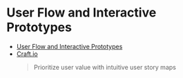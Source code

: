 # User Flow and Interactive Prototypes

* [User Flow and Interactive Prototypes](https://itcraftapps.com/blog/starting-ux-design-user-flow-and-interactive-prototypes/)
* [Craft.io](https://craft.io/features/story-mapping?utm_source=google&utm_medium=cpc&utm_campaign=625217647&utm_term=user%20journey%20map%20tool&utm_content=607559245637&hsa_acc=7842751867&hsa_cam=625217647&hsa_grp=139988431364&hsa_ad=607559245637&hsa_src=g&hsa_tgt=kwd-320129053358&hsa_kw=user%20journey%20map%20tool&hsa_mt=p&hsa_net=adwords&hsa_ver=3&gclid=CjwKCAjwoMSWBhAdEiwAVJ2ndtm8NDs9L-VqXQyj1Nz0wUxV4NaGkyhTAjfzAP2dGhtF-QIAKPFTcRoCKDUQAvD_BwE)
  > Prioritize user value with intuitive user story maps